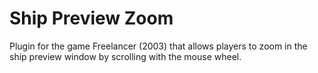 # Ship Preview Zoom
Plugin for the game Freelancer (2003) that allows players to zoom in the ship preview window by scrolling with the mouse wheel.
